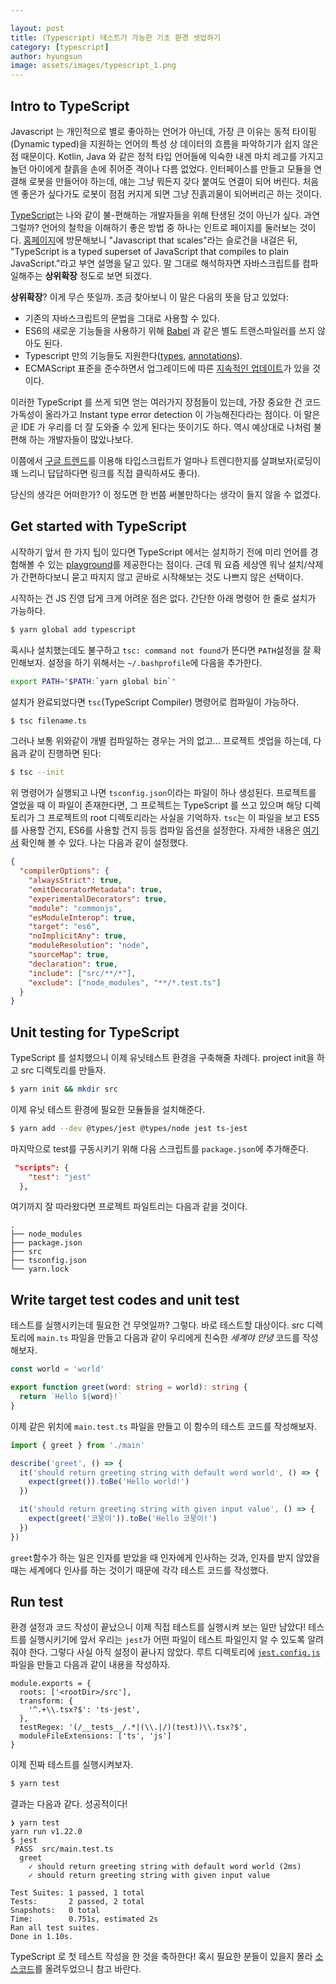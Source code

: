 ```yaml
---

layout: post
title: (Typescript) 테스트가 가능한 기초 환경 셋업하기
category: [typescript]
author: hyungsun
image: assets/images/typescript_1.png
---
```



## Intro to TypeScript
Javascript 는 개인적으로 별로 좋아하는 언어가 아닌데, 가장 큰 이유는 동적 타이핑(Dynamic typed)을 지원하는 언어의 특성 상 데이터의 흐름을 파악하기가 쉽지 않은 점 때문이다. 
Kotlin, Java 와 같은 정적 타입 언어들에 익숙한 내겐 마치 레고를 가지고 놀던 아이에게 찰흙을 손에 쥐어준 격이나 다름 없었다. 인터페이스를 만들고 모듈을 연결해 로봇을 만들어야 하는데,
얘는 그냥 뭐든지 갖다 붙여도 연결이 되어 버린다. 처음엔 좋은가 싶다가도 로봇이 점점 커지게 되면 그냥 진흙괴물이 되어버리곤 하는 것이다.  

[TypeScript](https://www.typescriptlang.org/index.html)는 나와 같이 불-편해하는 개발자들을 위해 탄생된 것이 아닌가 싶다. 과연 그럴까?
언어의 철학을 이해하기 좋은 방법 중 하나는 인트로 페이지를 둘러보는 것이다. [홈페이지](https://www.typescriptlang.org/index.html)에 방문해보니 "Javascript that scales"라는 슬로건을 내걸은 뒤, "TypeScript is a typed
superset of JavaScript that compiles to plain JavaScript."라고 부연 설명을 달고 있다. 말 그대로 해석하자면 자바스크립트를 컴파일해주는 **상위확장** 정도로 보면 되겠다.

**상위확장**? 이게 무슨 뜻일까. 조금 찾아보니 이 말은 다음의 뜻을 담고 있었다:
 - 기존의 자바스크립트의 문법을 그대로 사용할 수 있다.
 - ES6의 새로운 기능들을 사용하기 위해 [Babel](https://babeljs.io/) 과 같은 별도 트랜스파일러를 쓰지 않아도 된다.
 - Typescript 만의 기능들도 지원한다([types](https://www.typescriptlang.org/docs/handbook/basic-types.html), [annotations](https://www.typescriptlang.org/docs/handbook/decorators.html)).
 - ECMAScript 표준을 준수하면서 업그레이드에 따른 [지속적인 업데이트](https://github.com/Microsoft/TypeScript/wiki/Roadmap)가 있을 것이다.   

이러한 TypeScript 를 쓰게 되면 얻는 여러가지 장점들이 있는데, 가장 중요한 건 코드 가독성이 올라가고 Instant type error detection 이 가능해진다라는 점이다. 
이 말은 곧 IDE 가 우리를 더 잘 도와줄 수 있게 된다는 뜻이기도 하다. 역시 예상대로 나처럼 불편해 하는 개발자들이 많았나보다.

이쯤에서 [구글 트렌드](https://trends.google.com/trends/explore?date=all&q=TypeScript
)를 이용해 타입스크립트가 얼마나 트렌디한지를 살펴보자(로딩이 꽤 느리니 답답하다면 링크를 직접 클릭하셔도 좋다).
<script type="text/javascript" src="https://ssl.gstatic.com/trends_nrtr/2051_RC11/embed_loader.js"></script> <script type="text/javascript"> trends.embed.renderExploreWidget("TIMESERIES", {"comparisonItem":[{"keyword":"TypeScript","geo":"","time":"2004-01-01 2020-03-07"}],"category":0,"property":""}, {"exploreQuery":"date=all&q=TypeScript","guestPath":"https://trends.google.com:443/trends/embed/"}); </script>
당신의 생각은 어떠한가? 이 정도면 한 번쯤 써볼만하다는 생각이 들지 않을 수 없겠다.


## Get started with TypeScript
시작하기 앞서 한 가지 팁이 있다면 TypeScript 에서는 설치하기 전에 미리 언어를 경험해볼 수 있는 [playground](http://www.typescriptlang.org/play/)를 제공한다는 점이다.
근데 뭐 요즘 세상엔 워낙 설치/삭제가 간편하다보니 묻고 따지지 않고 곧바로 시작해보는 것도 나쁘지 않은 선택이다. 

시작하는 건 JS 진영 답게 크게 어려운 점은 없다. 간단한 아래 명령어 한 줄로 설치가 가능하다.
```bash
$ yarn global add typescript
```

혹시나 설치했는데도 불구하고 `tsc: command not found`가 뜬다면 `PATH`설정을 잘 확인해보자. 설정을 하기 위해서는 `~/.bashprofile`에 다음을 추가한다.
```bash
export PATH="$PATH:`yarn global bin`"
```

설치가 완료되었다면 `tsc`(TypeScript Compiler) 명령어로 컴파일이 가능하다.
```bash
$ tsc filename.ts
```

그러나 보통 위와같이 개별 컴파일하는 경우는 거의 없고... 프로젝트 셋업을 하는데, 다음과 같이 진행하면 된다:
```bash
$ tsc --init
```

위 명령어가 실행되고 나면 `tsconfig.json`이라는 파일이 하나 생성된다. 프로젝트를 열었을 때 이 파일이 존재한다면, 그 프로젝트는 TypeScript 를 쓰고 있으며 해당 디렉토리가 그 프로젝트의 root 디렉토리라는 사실을 기억하자.
`tsc`는 이 파일을 보고 ES5를 사용할 건지, ES6를 사용할 건지 등등 컴파일 옵션을 설정한다. 자세한 내용은 [여기서](https://www.typescriptlang.org/docs/handbook/tsconfig-json.html) 확인해 볼 수 있다.
나는 다음과 같이 설정했다.
```json
{
  "compilerOptions": {
    "alwaysStrict": true,
    "emitDecoratorMetadata": true,
    "experimentalDecorators": true,
    "module": "commonjs",
    "esModuleInterop": true,
    "target": "es6",
    "noImplicitAny": true,
    "moduleResolution": "node",
    "sourceMap": true,
    "declaration": true,
    "include": ["src/**/*"],
    "exclude": ["node_modules", "**/*.test.ts"]
  }
}
```

## Unit testing for TypeScript
TypeScript 를 설치했으니 이제 유닛테스트 환경을 구축해줄 차례다.
project init을 하고 src 디렉토리를 만들자.
```bash
$ yarn init && mkdir src
```

이제 유닛 테스트 환경에 필요한 모듈들을 설치해준다.
```bash
$ yarn add --dev @types/jest @types/node jest ts-jest
```

마지막으로 test를 구동시키기 위해 다음 스크립트를 `package.json`에 추가해준다.
```json
 "scripts": {
    "test": "jest"
  },
```

여기까지 잘 따라왔다면 프로젝트 파일트리는 다음과 같을 것이다.
 ```
.
├── node_modules
├── package.json
├── src
├── tsconfig.json
└── yarn.lock
```

## Write target test codes and unit test
테스트를 실행시키는데 필요한 건 무엇일까? 그렇다. 바로 테스트할 대상이다. 
src 디렉토리에 `main.ts` 파일을 만들고 다음과 같이 우리에게 친숙한 *세계야 안녕* 코드를 작성해보자.
```typescript
const world = 'world'

export function greet(word: string = world): string {
  return `Hello ${word}!`
}
```

이제 같은 위치에 `main.test.ts` 파일을 만들고 이 함수의 테스트 코드를 작성해보자.
```typescript
import { greet } from './main'

describe('greet', () => {
  it('should return greeting string with default word world', () => {
    expect(greet()).toBe('Hello world!')
  })

  it('should return greeting string with given input value', () => {
    expect(greet('코뭉이')).toBe('Hello 코뭉이!')
  })
})
```

`greet`함수가 하는 일은 인자를 받았을 때 인자에게 인사하는 것과, 인자를 받지 않았을 때는 세계에다 인사를 하는 것이기 때문에 각각 테스트 코드를 작성했다.

## Run test
환경 설정과 코드 작성이 끝났으니 이제 직접 테스트를 실행시켜 보는 일만 남았다!
테스트를 실행시키기에 앞서 우리는 `jest`가 어떤 파일이 테스트 파일인지 알 수 있도록 알려줘야 한다. 그렇다 사실 아직 설정이 끝나지 않았다.
루트 디렉토리에 [`jest.config.js`](https://jestjs.io/docs/en/configuration)파일을 만들고 다음과 같이 내용을 작성하자.
```
module.exports = {
  roots: ['<rootDir>/src'],
  transform: {
    '^.+\\.tsx?$': 'ts-jest',
  },
  testRegex: '(/__tests__/.*|(\\.|/)(test))\\.tsx?$',
  moduleFileExtensions: ['ts', 'js']
}
```

이제 진짜 테스트를 실행시켜보자.
```bash
$ yarn test
```

결과는 다음과 같다. 성공적이다!
```
❯ yarn test
yarn run v1.22.0
$ jest
 PASS  src/main.test.ts
  greet
    ✓ should return greeting string with default word world (2ms)
    ✓ should return greeting string with given input value

Test Suites: 1 passed, 1 total
Tests:       2 passed, 2 total
Snapshots:   0 total
Time:        0.751s, estimated 2s
Ran all test suites.
Done in 1.10s.
```

TypeScript 로 첫 테스트 작성을 한 것을 축하한다!
혹시 필요한 분들이 있을지 몰라 [소스코드](https://github.com/poqw/public-toys/tree/master/typescript/testable-env)를 올려두었으니 참고 바란다.
